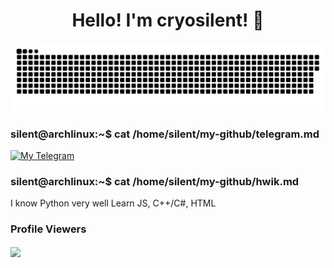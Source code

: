 <h1 align="center">Hello! I'm cryosilent! 👋</h1>

<p align="center">
 <img width="600" src="snake.svg" alt="snake"/>
</p>

### silent@archlinux:~$ cat /home/silent/my-github/telegram.md
[![My Telegram](https://img.shields.io/badge/-Telegram-2CA5E0?style=flat&logo=telegram&logoColor=white)](https://t.me/cryosilent)

### silent@archlinux:~$ cat /home/silent/my-github/hwik.md
I know Python very well
Learn JS, C++/C#, HTML

### Profile Viewers
<img align="center" src="https://profile-counter.glitch.me/{cryosilent}/count.svg"/></p> 
